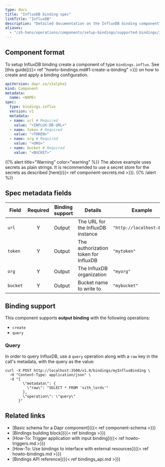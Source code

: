 ```yaml
---
type: docs
title: "InfluxDB binding spec"
linkTitle: "InfluxDB"
description: "Detailed documentation on the InfluxDB binding component"
aliases:
  - "/zh-hans/operations/components/setup-bindings/supported-bindings/influxdb/"
---
```


## Component format

To setup InfluxDB binding create a component of type `bindings.influx`. See [this guide]({{< ref "howto-bindings.md#1-create-a-binding" >}}) on how to create and apply a binding configuration.


```yaml
apiVersion: dapr.io/v1alpha1
kind: Component
metadata:
  name: <NAME>
spec:
  type: bindings.influx
  version: v1
  metadata:
  - name: url # Required
    value: "<INFLUX-DB-URL>"
  - name: token # Required
    value: "<TOKEN>"
  - name: org # Required
    value: "<ORG>"
  - name: bucket # Required
    value: "<BUCKET>"
```

{{% alert title="Warning" color="warning" %}}
The above example uses secrets as plain strings. It is recommended to use a secret store for the secrets as described [here]({{< ref component-secrets.md >}}).
{{% /alert %}}

## Spec metadata fields

| Field              | Required | Binding support |  Details | Example |
|--------------------|:--------:|------------|-----|---------|
| `url`  | Y | Output | The URL for the InfluxDB instance| `"http://localhost:8086"` |
| `token` | Y | Output | The authorization token for InfluxDB | `"mytoken"` |
| `org` | Y | Output | The InfluxDB organization | `"myorg"` |
| `bucket` | Y | Output | Bucket name to write to | `"mybucket"` |

## Binding support

This component supports **output binding** with the following operations:

- `create`
- `query`

### Query

In order to query InfluxDB, use a `query` operation along with a `raw` key in the call's metadata, with the query as the value:

```
curl -X POST http://localhost:3500/v1.0/bindings/myInfluxBinding \
  -H "Content-Type: application/json" \
  -d "{
        \"metadata\": {
          \"raw\": "SELECT * FROM 'sith_lords'"
        },
        \"operation\": \"query\"
      }"
```

## Related links

- [Basic schema for a Dapr component]({{< ref component-schema >}})
- [Bindings building block]({{< ref bindings >}})
- [How-To: Trigger application with input binding]({{< ref howto-triggers.md >}})
- [How-To: Use bindings to interface with external resources]({{< ref howto-bindings.md >}})
- [Bindings API reference]({{< ref bindings_api.md >}})
